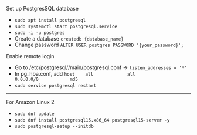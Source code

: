Set up PostgresSQL database
- `sudo apt install postgresql`
- `sudo systemctl start postgresql.service`
- `sudo -i -u postgres`
- Create a database `createdb {database_name}`
- Change password `ALTER USER postgres PASSWORD '{your_password}';`

Enable remote login
- Go to  /etc/postgresql/<version>/main/postgresql.conf -> `listen_addresses = '*'`
- In pg_hba.conf, add `host    all             all             0.0.0.0/0            md5`
- `sudo service postgresql restart`

--------
For Amazon Linux 2
- `sudo dnf update`
- `sudo dnf install postgresql15.x86_64 postgresql15-server -y`
- `sudo postgresql-setup --initdb`
